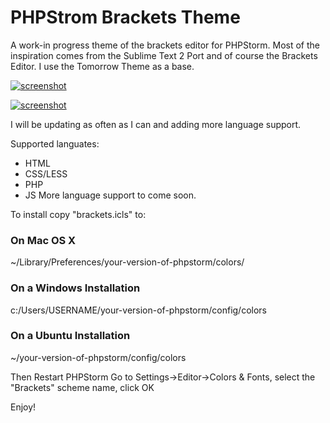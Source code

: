 # PHPStrom Brackets Theme

A work-in progress theme of the brackets editor for PHPStorm.  Most of the inspiration comes from the Sublime Text 2 Port and of course the Brackets Editor. I use the Tomorrow Theme as a base.

[![screenshot](https://github.com/hjgarcia1/phpstorm-brackets/master/html-shot.png)](https://github.com/hjgarcia1/phpstorm-brackets/master/html-shot.png)

[![screenshot](https://github.com/hjgarcia1/phpstorm-brackets/master/html-shot.png)](hhttps://github.com/hjgarcia1/phpstorm-brackets/master/html-shot.png)

I will be updating as often as I can and adding more language support.

Supported languates:
* HTML
* CSS/LESS
* PHP
* JS
More language support to come soon.

To install copy "brackets.icls" to:
### On Mac OS X
~/Library/Preferences/your-version-of-phpstorm/colors/

### On a Windows Installation
c:/Users/USERNAME/your-version-of-phpstorm/config/colors

### On a Ubuntu Installation
~/your-version-of-phpstorm/config/colors

Then Restart PHPStorm
Go to Settings->Editor->Colors & Fonts, select the "Brackets" scheme name, click OK

Enjoy!
